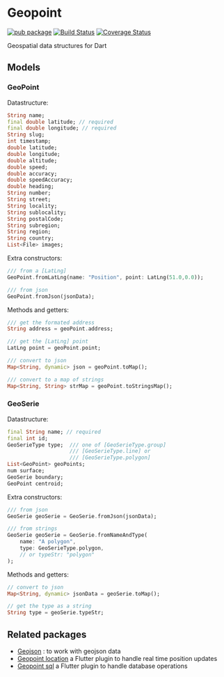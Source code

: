 # Geopoint

[![pub package](https://img.shields.io/pub/v/geopoint.svg)](https://pub.dartlang.org/packages/geopoint) [![Build Status](https://travis-ci.org/synw/geopoint.svg?branch=master)](https://travis-ci.org/synw/geopoint) [![Coverage Status](https://coveralls.io/repos/github/synw/geopoint/badge.svg?branch=master)](https://coveralls.io/github/synw/geopoint?branch=master)

Geospatial data structures for Dart

## Models

### GeoPoint

Datastructure:

   ```dart
   String name;
   final double latitude; // required
   final double longitude; // required
   String slug;
   int timestamp;
   double latitude;
   double longitude;
   double altitude;
   double speed;
   double accuracy;
   double speedAccuracy;
   double heading;
   String number;
   String street;
   String locality;
   String sublocality;
   String postalCode;
   String subregion;
   String region;
   String country;
   List<File> images;
   ```

Extra constructors:

   ```dart
   /// from a [LatLng]
   GeoPoint.fromLatLng(name: "Position", point: LatLng(51.0,0.0));

   /// from json
   GeoPoint.fromJson(jsonData);
   ```

Methods and getters:

   ```dart
   /// get the formated address
   String address = geoPoint.address;

   /// get the [LatLng] point
   LatLng point = geoPoint.point;

   /// convert to json
   Map<String, dynamic> json = geoPoint.toMap();

   /// convert to a map of strings
   Map<String, String> strMap = geoPoint.toStringsMap();
   ```

### GeoSerie

Datastructure:

   ```dart
   final String name; // required
   final int id;
   GeoSerieType type;  /// one of [GeoSerieType.group]
                       /// [GeoSerieType.line] or
                       /// [GeoSerieType.polygon]
   List<GeoPoint> geoPoints;
   num surface;
   GeoSerie boundary;
   GeoPoint centroid;
   ```

Extra constructors:

   ```dart
   /// from json
   GeoSerie geoSerie = GeoSerie.fromJson(jsonData);

   /// from strings
   GeoSerie geoSerie = GeoSerie.fromNameAndType(
       name: "A polygon",
       type: GeoSerieType.polygon,
       // or typeStr: "polygon"
   );
   ```

Methods and getters:

   ```dart
   // convert to json
   Map<String, dynamic> jsonData = geoSerie.toMap();

   // get the type as a string
   String type = geoSerie.typeStr;
   ```

## Related packages

- [Geojson](https://github.com/synw/geojson) : to work with geojson data
- [Geopoint location](https://github.com/synw/geopoint_location) a Flutter plugin to handle real time position updates
- [Geopoint sql](https://github.com/synw/geopoint_sql) a Flutter plugin to handle database operations
